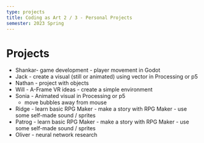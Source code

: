 ```yaml
---
type: projects
title: Coding as Art 2 / 3 - Personal Projects
semester: 2023 Spring
---
```


# Projects

- Shankar- game development - player movement in Godot
- Jack - create a visual (still or animated) using vector in Processing or p5
- Nathan - project with objects
- Will - A-Frame VR ideas - create a simple environment
- Sonia - Animated visual in Processing or p5
  - move bubbles away from mouse
- Ridge - learn basic RPG Maker - make a story with RPG Maker - use some self-made sound / sprites
- Patrog - learn basic RPG Maker - make a story with RPG Maker - use some self-made sound / sprites
- Oliver - neural network research

